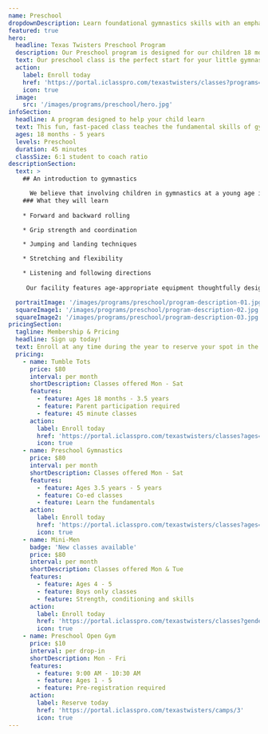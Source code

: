 ```yaml
---
name: Preschool
dropdownDescription: Learn foundational gymnastics skills with an emphasis on fun!
featured: true
hero:
  headline: Texas Twisters Preschool Program
  description: Our Preschool program is designed for our children 18 months - 5 years. These classes are co-ed and will include a variety of games, obstacle courses, and skill building on size-appropriate equipment.
  text: Our preschool class is the perfect start for your little gymnast to learn foundational gymnastics skills with an emphasis on fun!
  action:
    label: Enroll today
    href: 'https://portal.iclasspro.com/texastwisters/classes?programs=17'
    icon: true
  image:
    src: '/images/programs/preschool/hero.jpg'
infoSection:
  headline: A program designed to help your child learn
  text: This fun, fast-paced class teaches the fundamental skills of gymnastics. Children work on gross motor skills and body awareness as well as group participation activities.
  ages: 18 months - 5 years
  levels: Preschool
  duration: 45 minutes
  classSize: 6:1 student to coach ratio
descriptionSection:
  text: >
    ## An introduction to gymnastics

      We believe that involving children in gymnastics at a young age is a great way to help them develop their motor skills, coordination, balance, flexibility, and overall confidence. Our preschool program is designed to introduce children to the sport in a fun and engaging way. We focus on building a strong foundation of skills that will help them succeed both in the gym and in other physical activities as they grow older.
    ### What they will learn
          
    * Forward and backward rolling

    * Grip strength and coordination

    * Jumping and landing techniques

    * Stretching and flexibility

    * Listening and following directions
     
     Our facility features age-appropriate equipment thoughtfully designed for young children, ensuring they can explore gymnastics in a secure and comfortable setting. Safety is our number one priority, giving you peace of mind as your child embarks on this exciting journey.

  portraitImage: '/images/programs/preschool/program-description-01.jpg'
  squareImage1: '/images/programs/preschool/program-description-02.jpg'
  squareImage2: '/images/programs/preschool/program-description-03.jpg'
pricingSection:
  tagline: Membership & Pricing
  headline: Sign up today!
  text: Enroll at any time during the year to reserve your spot in the class. We look forward to having you join us!
  pricing:
    - name: Tumble Tots
      price: $80
      interval: per month
      shortDescription: Classes offered Mon - Sat
      features:
        - feature: Ages 18 months - 3.5 years
        - feature: Parent participation required
        - feature: 45 minute classes
      action:
        label: Enroll today
        href: 'https://portal.iclasspro.com/texastwisters/classes?ages=2&programs=17'
        icon: true
    - name: Preschool Gymnastics
      price: $80
      interval: per month
      shortDescription: Classes offered Mon - Sat
      features:
        - feature: Ages 3.5 years - 5 years
        - feature: Co-ed classes
        - feature: Learn the fundamentals
      action:
        label: Enroll today
        href: 'https://portal.iclasspro.com/texastwisters/classes?ages=4&programs=17'
        icon: true
    - name: Mini-Men
      badge: 'New classes available'
      price: $80
      interval: per month
      shortDescription: Classes offered Mon & Tue
      features:
        - feature: Ages 4 - 5
        - feature: Boys only classes
        - feature: Strength, conditioning and skills
      action:
        label: Enroll today
        href: 'https://portal.iclasspro.com/texastwisters/classes?genders=1&programs=17'
        icon: true
    - name: Preschool Open Gym
      price: $10
      interval: per drop-in
      shortDescription: Mon - Fri
      features:
        - feature: 9:00 AM - 10:30 AM
        - feature: Ages 1 - 5
        - feature: Pre-registration required
      action:
        label: Reserve today
        href: 'https://portal.iclasspro.com/texastwisters/camps/3'
        icon: true
---
```


